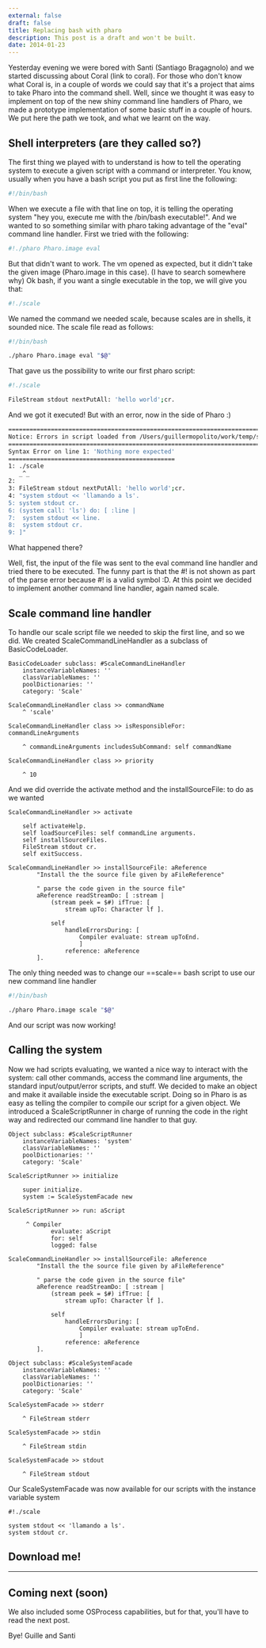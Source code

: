 ```yaml
---
external: false
draft: false
title: Replacing bash with pharo
description: This post is a draft and won't be built.
date: 2014-01-23
---
```


Yesterday evening we were bored with Santi (Santiago Bragagnolo) and we started discussing about Coral (link to coral). For those who don't know what Coral is, in a couple of words we could say that it's a project that aims to take Pharo into the command shell. Well, since we thought it was easy to implement on top of the new shiny command line handlers of Pharo, we made a prototype implementation of some basic stuff in a couple of hours. We put here the path we took, and what we learnt on the way.

## Shell interpreters (are they called so?)

The first thing we played with to understand is how to tell the operating system to execute a given script with a command or interpreter. You know, usually when you have a bash script you put as first line the following:

```bash
#!/bin/bash
```

When we execute a file with that line on top, it is telling the operating system "hey you, execute me with the /bin/bash executable!". And we wanted to so something similar with pharo taking advantage of the "eval" command line handler. First we tried with the following:

```bash
#!./pharo Pharo.image eval
```

But that didn't want to work. The vm opened as expected, but it didn't take the given image (Pharo.image in this case). (I have to search somewhere why) Ok bash, if you want a single executable in the top, we will give you that:

```bash
#!./scale
```

We named the command we needed scale, because scales are in shells, it sounded nice. The scale file read as follows:

```bash
#!/bin/bash

./pharo Pharo.image eval "$@"
```

That gave us the possibility to write our first pharo script:

```bash
#!./scale

FileStream stdout nextPutAll: 'hello world';cr.
```

And we got it executed! But with an error, now in the side of Pharo :)

```bash
===============================================================================
Notice: Errors in script loaded from /Users/guillermopolito/work/temp/scriptable/print.st
===============================================================================
Syntax Error on line 1: 'Nothing more expected'
===============================================
1: ./scale
   _^_
2:
3: FileStream stdout nextPutAll: 'hello world';cr.
4: "system stdout << 'llamando a ls'.
5: system stdout cr.
6: (system call: 'ls') do: [ :line |
7: 	system stdout << line.
8: 	system stdout cr.
9: ]"
```

What happened there?

Well, fist, the input of the file was sent to the eval command line handler and tried there to be executed. The funny part is that the #! is not shown as part of the parse error because #! is a valid symbol :D. At this point we decided to implement another command line handler, again named scale.

## Scale command line handler

To handle our scale script file we needed to skip the first line, and so we did. We created ScaleCommandLineHandler as a subclass of BasicCodeLoader.

```smalltalk
BasicCodeLoader subclass: #ScaleCommandLineHandler
	instanceVariableNames: ''
	classVariableNames: ''
	poolDictionaries: ''
	category: 'Scale'
	
ScaleCommandLineHandler class >> commandName
	^ 'scale'
	
ScaleCommandLineHandler class >> isResponsibleFor: commandLineArguments

	^ commandLineArguments includesSubCommand: self commandName	
	
ScaleCommandLineHandler class >> priority

	^ 10
```

And we did override the activate method and the installSourceFile: to do as we wanted

```smalltalk
ScaleCommandLineHandler >> activate

	self activateHelp.
	self loadSourceFiles: self commandLine arguments.
	self installSourceFiles.
	FileStream stdout cr.
	self exitSuccess.
	
ScaleCommandLineHandler >> installSourceFile: aReference
		"Install the the source file given by aFileReference"
	
		" parse the code given in the source file"
		aReference readStreamDo: [ :stream |
			(stream peek = $#) ifTrue: [ 
				stream upTo: Character lf ].
		
			self 
				handleErrorsDuring: [
					Compiler evaluate: stream upToEnd.
					]
				reference: aReference
		].
```

The only thing needed was to change our ==scale== bash script to use our new command line handler

```bash
#!/bin/bash

./pharo Pharo.image scale "$@"
```

And our script was now working!

## Calling the system

Now we had scripts evaluating, we wanted a nice way to interact with the system: call other commands, access the command line arguments, the standard input/output/error scripts, and stuff. We decided to make an object and make it available inside the executable script. Doing so in Pharo is as easy as telling the compiler to compile our script for a given object. We introduced a ScaleScriptRunner in charge of running the code in the right way and redirected our command line handler to that guy.

```smalltalk
Object subclass: #ScaleScriptRunner
	instanceVariableNames: 'system'
	classVariableNames: ''
	poolDictionaries: ''
	category: 'Scale'
	
ScaleScriptRunner >> initialize

	super initialize.
	system := ScaleSystemFacade new
	
ScaleScriptRunner >> run: aScript 

	 ^ Compiler
			evaluate: aScript
			for: self
			logged: false
```

```smalltalk
ScaleCommandLineHandler >> installSourceFile: aReference
		"Install the the source file given by aFileReference"
	
		" parse the code given in the source file"
		aReference readStreamDo: [ :stream |
			(stream peek = $#) ifTrue: [ 
				stream upTo: Character lf ].
		
			self 
				handleErrorsDuring: [
					Compiler evaluate: stream upToEnd.
					]
				reference: aReference
		].
```

```smalltalk
Object subclass: #ScaleSystemFacade
	instanceVariableNames: ''
	classVariableNames: ''
	poolDictionaries: ''
	category: 'Scale'
	
ScaleSystemFacade >> stderr

	^ FileStream stderr

ScaleSystemFacade >> stdin

	^ FileStream stdin

ScaleSystemFacade >> stdout

	^ FileStream stdout
```

Our ScaleSystemFacade was now available for our scripts with the instance variable system

```smalltalk
#!./scale

system stdout << 'llamando a ls'.
system stdout cr.
```

## Download me!
----------------

## Coming next (soon)

We also included some OSProcess capabilities, but for that, you'll have to read the next post.

Bye!
Guille and Santi